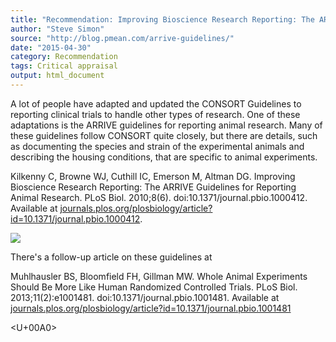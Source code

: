 ```yaml
---
title: "Recommendation: Improving Bioscience Research Reporting: The ARRIVE Guidelines for Reporting Animal Research"
author: "Steve Simon"
source: "http://blog.pmean.com/arrive-guidelines/"
date: "2015-04-30"
category: Recommendation
tags: Critical appraisal
output: html_document
---
```


A lot of people have adapted and updated the CONSORT Guidelines to
reporting clinical trials to handle other types of research. One of
these adaptations is the ARRIVE guidelines for reporting animal
research. Many of these guidelines follow CONSORT quite closely, but
there are details, such as documenting the species and strain of the
experimental animals and describing the housing conditions, that are
specific to animal experiments.

<!---More--->

Kilkenny C, Browne WJ, Cuthill IC, Emerson M, Altman DG. Improving
Bioscience Research Reporting: The ARRIVE Guidelines for Reporting
Animal Research. PLoS Biol. 2010;8(6). doi:10.1371/journal.pbio.1000412.
Available at
[journals.plos.org/plosbiology/article?id=10.1371/journal.pbio.1000412](http://journals.plos.org/plosbiology/article?id=10.1371/journal.pbio.1000412).

![](../../../web/images/arrive-guidelines01.png)



There's a follow-up article on these guidelines at

Muhlhausler BS, Bloomfield FH, Gillman MW. Whole Animal Experiments
Should Be More Like Human Randomized Controlled Trials. PLoS Biol.
2013;11(2):e1001481. doi:10.1371/journal.pbio.1001481. Available at
[journals.plos.org/plosbiology/article?id=10.1371/journal.pbio.1001481](http://journals.plos.org/plosbiology/article?id=10.1371/journal.pbio.1001481)

<U+00A0>


